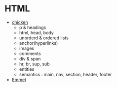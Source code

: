 # HTML
- [chicken](chicken.html)
    - p & headings
    - html, head, body
    - unorderd & ordered lists
    - anchor(hyperlinks)
    - images
    - comments
    - div & span
    - hr, br, sup, sub
    - entities
    - semantics : main, nav, section, header, footer
- [Emmet](emmetdemo.html)